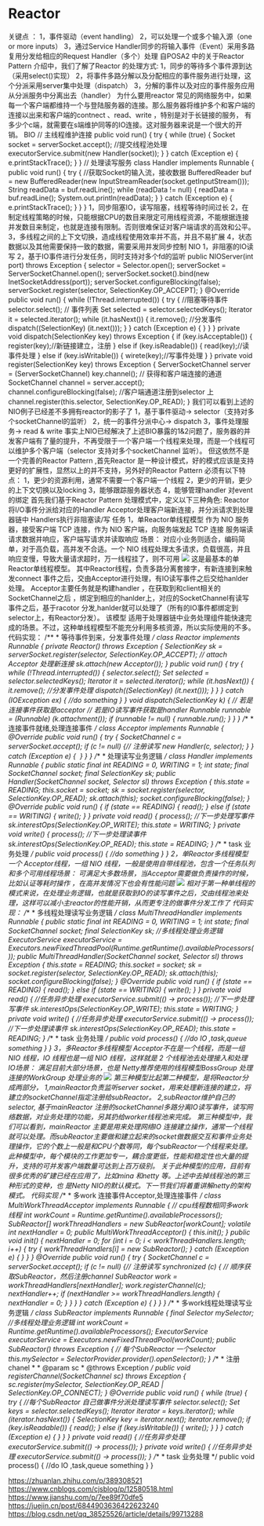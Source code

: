 # Reactor
关键点 ：
    1，事件驱动（event handling）
    2，可以处理一个或多个输入源（one or more inputs）
    3，通过Service Handler同步的将输入事件（Event）采用多路复用分发给相应的Request Handler（多个）处理
自POSA2 中的关于Reactor Pattern 介绍中，我们了解了Reactor 的处理方式:
    1，同步的等待多个事件源到达（采用select()实现）
    2，将事件多路分解以及分配相应的事件服务进行处理，这个分派采用server集中处理（dispatch）
    3，分解的事件以及对应的事件服务应用从分派服务中分离出去（handler）
为什么要用reactor
    常见的网络服务中，如果每一个客户端都维持一个与登陆服务器的连接。那么服务器将维护多个和客户端的连接以出来和客户端的contnect 、read、write ，特别是对于长链接的服务，
    有多少个c端，就需要在s端维护同等的IO连接。这对服务器来说是一个很大的开销。
BIO
    // 主线程维护连接
    public void run() {
        try {
            while (true) {
              Socket socket = serverSocket.accept();
              //提交线程池处理
              executorService.submit(new Handler(socket));
            }
        } catch (Exception e) {
            e.printStackTrace();
        }
    }
    // 处理读写服务
    class Handler implements Runnable {
        public void run() {
            try {
                //获取Socket的输入流，接收数据
                BufferedReader buf = new BufferedReader(new InputStreamReader(socket.getInputStream()));
                String readData = buf.readLine();
                while (readData != null) {
                  readData = buf.readLine();
                  System.out.println(readData);
                }
            } catch (Exception e) {
                e.printStackTrace();
            }
        }
    }
    1，同步阻塞IO，读写阻塞，线程等待时间过长
    2，在制定线程策略的时候，只能根据CPU的数目来限定可用线程资源，不能根据连接并发数目来制定，也就是连接有限制。否则很难保证对客户端请求的高效和公平。
    3，多线程之间的上下文切换，造成线程使用效率并不高，并且不易扩展
    4，状态数据以及其他需要保持一致的数据，需要采用并发同步控制
NIO
    1，非阻塞的IO读写
    2，基于IO事件进行分发任务，同时支持对多个fd的监听
    public NIOServer(int port) throws Exception {
        selector = Selector.open();
        serverSocket = ServerSocketChannel.open();
        serverSocket.socket().bind(new InetSocketAddress(port));
        serverSocket.configureBlocking(false);
        serverSocket.register(selector, SelectionKey.OP_ACCEPT);
    }
    @Override
    public void run() {
        while (!Thread.interrupted()) {
            try {
                //阻塞等待事件
                selector.select();
                // 事件列表
                Set selected = selector.selectedKeys();
                Iterator it = selected.iterator();
                while (it.hasNext()) {
                  it.remove();
                  //分发事件
                  dispatch((SelectionKey) (it.next()));
                }
            } catch (Exception e) { }
        }
    }
    private void dispatch(SelectionKey key) throws Exception {
      if (key.isAcceptable()) {
          register(key);//新链接建立，注册
      } else if (key.isReadable()) {
          read(key);//读事件处理
      } else if (key.isWritable()) {
          wirete(key);//写事件处理
      }
    }
    private void register(SelectionKey key) throws Exception {
      ServerSocketChannel server = (ServerSocketChannel) key.channel();
      // 获得和客户端连接的通道
      SocketChannel channel = server.accept();
      channel.configureBlocking(false);
      //客户端通道注册到selector 上
      channel.register(this.selector, SelectionKey.OP_READ);
    }
    我们可以看到上述的NIO例子已经差不多拥有reactor的影子了
    1，基于事件驱动-> selector（支持对多个socketChannel的监听）
    2，统一的事件分派中心-> dispatch
    3，事件处理服务-> read & write
    事实上NIO已经解决了上述BIO暴露的1&2问题了，服务器的并发客户端有了量的提升，不再受限于一个客户端一个线程来处理，而是一个线程可以维护多个客户端（selector 支持对多个socketChannel 监听）。
    但这依然不是一个完善的Reactor Pattern ,首先Reactor 是一种设计模式，好的模式应该是支持更好的扩展性，显然以上的并不支持，另外好的Reactor Pattern 必须有以下特点：
        1，更少的资源利用，通常不需要一个客户端一个线程
        2，更少的开销，更少的上下文切换以及locking
        3，能够跟踪服务器状态
        4，能够管理handler 对event的绑定
首先我们基于Reactor Pattern 处理模式中，定义以下三种角色:
    Reactor将I/O事件分派给对应的Handler
    Acceptor处理客户端新连接，并分派请求到处理器链中
    Handlers执行非阻塞读/写 任务
1，单Reactor单线程模型
作为 NIO 服务器，接受客户端 TCP 连接，作为 NIO 客户端，向服务端发起 TCP 连接
服务端读请求数据并响应，客户端写请求并读取响应
场景：
    对应小业务则适合，编码简单，对于高负载，高并发不合适。一个 NIO 线程处理太多请求，负载很高，并且响应变慢，导致大量请求超时，万一线程挂了，则不可用
    ![](单reactor单线程.jpg)
    这是最基本的单Reactor单线程模型。
    其中Reactor线程，负责多路分离套接字，有新连接到来触发connect 事件之后，交由Acceptor进行处理，有IO读写事件之后交给hanlder 处理。
    Acceptor主要任务就是构建handler ，在获取到和client相关的SocketChannel之后 ，绑定到相应的hanlder上，对应的SocketChannel有读写事件之后，基于racotor 分发,hanlder就可以处理了（所有的IO事件都绑定到selector上，有Reactor分发）。
    该模型 适用于处理器链中业务处理组件能快速完成的场景。不过，这种单线程模型不能充分利用多核资源，所以实际使用的不多。
    代码实现：
        /**
         * 等待事件到来，分发事件处理
         */
        class Reactor implements Runnable {
            private Reactor() throws Exception {
                SelectionKey sk = serverSocket.register(selector, SelectionKey.OP_ACCEPT);
                // attach Acceptor 处理新连接
                sk.attach(new Acceptor());
            }
            public void run() {
                try {
                    while (!Thread.interrupted()) {
                        selector.select();
                        Set selected = selector.selectedKeys();
                        Iterator it = selected.iterator();
                        while (it.hasNext()) {
                            it.remove();
                            //分发事件处理
                            dispatch((SelectionKey) (it.next()));
                        }
                    }
                } catch (IOException ex) {
                    //do something
                }
            }
            void dispatch(SelectionKey k) {
                // 若是连接事件获取是acceptor
                // 若是IO读写事件获取是handler
                Runnable runnable = (Runnable) (k.attachment());
                if (runnable != null) {
                    runnable.run();
                }
            }
        }
        /**
         * 连接事件就绪,处理连接事件
         */
        class Acceptor implements Runnable {
            @Override
            public void run() {
                try {
                    SocketChannel c = serverSocket.accept();
                    if (c != null) {// 注册读写
                        new Handler(c, selector);
                    }
                } catch (Exception e) {
        ​
                }
            }
        }
        /**
         * 处理读写业务逻辑
         */
        class Handler implements Runnable {
            public static final int READING = 0, WRITING = 1;
            int state;
            final SocketChannel socket;
            final SelectionKey sk;
            public Handler(SocketChannel socket, Selector sl) throws Exception {
                this.state = READING;
                this.socket = socket;
                sk = socket.register(selector, SelectionKey.OP_READ);
                sk.attach(this);
                socket.configureBlocking(false);
            }
            @Override
            public void run() {
                if (state == READING) {
                    read();
                } else if (state == WRITING) {
                    write();
                }
            }
            private void read() {
                process();
                //下一步处理写事件
                sk.interestOps(SelectionKey.OP_WRITE);
                this.state = WRITING;
            }
            private void write() {
                process();
                //下一步处理读事件
                sk.interestOps(SelectionKey.OP_READ);
                this.state = READING;
            }
            /**
             * task 业务处理
             */
            public void process() {
                //do something
            }
        }
2，单Reactor多线程模型
一个 Acceptor线程，一组 NIO 线程，一般是使用自带线程池，包含一个任务队列和多个可用线程场景：
    可满足大多数场景，当Acceptor需要做负责操作的时候，比如认证等耗时操作 ，在高并发情况下也会有性能问题
    ![](单reactor多线程.jpg)
    相对于第一种单线程的模式来说，在处理业务逻辑，也就是获取到IO的读写事件之后，交由线程池来处理，这样可以减小主reactor的性能开销，从而更专注的做事件分发工作了
    代码实现：
        /**
         * 多线程处理读写业务逻辑
         */
        class MultiThreadHandler implements Runnable {
            public static final int READING = 0, WRITING = 1;
            int state;
            final SocketChannel socket;
            final SelectionKey sk;
            //多线程处理业务逻辑
            ExecutorService executorService = Executors.newFixedThreadPool(Runtime.getRuntime().availableProcessors());
            public MultiThreadHandler(SocketChannel socket, Selector sl) throws Exception {
                this.state = READING;
                this.socket = socket;
                sk = socket.register(selector, SelectionKey.OP_READ);
                sk.attach(this);
                socket.configureBlocking(false);
            }
            @Override
            public void run() {
                if (state == READING) {
                    read();
                } else if (state == WRITING) {
                    write();
                }
            }
            private void read() {
                //任务异步处理
                executorService.submit(() -> process());
                //下一步处理写事件
                sk.interestOps(SelectionKey.OP_WRITE);
                this.state = WRITING;
            }
            private void write() {
                //任务异步处理
                executorService.submit(() -> process());
                //下一步处理读事件
                sk.interestOps(SelectionKey.OP_READ);
                this.state = READING;
            }
            /**
             * task 业务处理
             */
            public void process() {
                //do IO ,task,queue something
            }
        }
3，多Reactor多线程模型
Acceptor不在是一个线程，而是一组 NIO 线程，IO 线程也是一组 NIO 线程，这样就是 2 个线程池去处理接入和处理 IO场景：
    满足目前大部分场景，也是 Netty推荐使用的线程模型BossGroup 处理连接的WorkGroup 处理业务的
    ![](多Reactor多线程.jpg)
    第三种模型比起第二种模型，是将Reactor分成两部分，
        1,mainReactor负责监听server socket，用来处理新连接的建立，将建立的socketChannel指定注册给subReactor。
        2,subReactor维护自己的selector, 基于mainReactor 注册的socketChannel多路分离IO读写事件，读写网 络数据，对业务处理的功能，另其扔给worker线程池来完成。
    第三种模型中，我们可以看到，mainReactor 主要是用来处理网络IO 连接建立操作，通常一个线程就可以处理。而subReactor主要做和建立起来的socket做数据交互和事件业务处理操作，它的个数上一般是和CPU个数等同，每个subReactor一个线程来处理。
    此种模型中，每个模块的工作更加专一，耦合度更低，性能和稳定性也大量的提升，支持的可并发客户端数量可达到上百万级别。
    关于此种模型的应用，目前有很多优秀的矿建已经在应用了，比如mina 和netty 等。上述中去掉线程池的第三种形式的变种，也 是Netty NIO的默认模式。下一节我们将着重讲解netty的架构模式。
    代码实现
        /**
         * 多work 连接事件Acceptor,处理连接事件
         */
        class MultiWorkThreadAcceptor implements Runnable {
            // cpu线程数相同多work线程
            int workCount = Runtime.getRuntime().availableProcessors();
            SubReactor[] workThreadHandlers = new SubReactor[workCount];
            volatile int nextHandler = 0;
            public MultiWorkThreadAcceptor() {
                this.init();
            }
            public void init() {
                nextHandler = 0;
                for (int i = 0; i < workThreadHandlers.length; i++) {
                    try {
                        workThreadHandlers[i] = new SubReactor();
                    } catch (Exception e) {
                    }
                }
            }
            @Override
            public void run() {
                try {
                    SocketChannel c = serverSocket.accept();
                    if (c != null) {// 注册读写
                        synchronized (c) {
                            // 顺序获取SubReactor，然后注册channel 
                            SubReactor work = workThreadHandlers[nextHandler];
                            work.registerChannel(c);
                            nextHandler++;
                            if (nextHandler >= workThreadHandlers.length) {
                                nextHandler = 0;
                            }
                        }
                    }
                } catch (Exception e) {
                }
            }
        }
        /**
         * 多work线程处理读写业务逻辑
         */
        class SubReactor implements Runnable {
            final Selector mySelector;
            //多线程处理业务逻辑
            int workCount = Runtime.getRuntime().availableProcessors();
            ExecutorService executorService = Executors.newFixedThreadPool(workCount);
            public SubReactor() throws Exception {
                // 每个SubReactor 一个selector 
                this.mySelector = SelectorProvider.provider().openSelector();
            }
            /**
             * 注册chanel
             *
             * @param sc
             * @throws Exception
             */
            public void registerChannel(SocketChannel sc) throws Exception {
                sc.register(mySelector, SelectionKey.OP_READ | SelectionKey.OP_CONNECT);
            }
            @Override
            public void run() {
                while (true) {
                    try {
                        //每个SubReactor 自己做事件分派处理读写事件
                        selector.select();
                        Set<SelectionKey> keys = selector.selectedKeys();
                        Iterator<SelectionKey> iterator = keys.iterator();
                        while (iterator.hasNext()) {
                            SelectionKey key = iterator.next();
                            iterator.remove();
                            if (key.isReadable()) {
                                read();
                            } else if (key.isWritable()) {
                                write();
                            }
                        }
                    } catch (Exception e) {
                    }
                }
            }
            private void read() {
                //任务异步处理
                executorService.submit(() -> process());
            }
            private void write() {
                //任务异步处理
                executorService.submit(() -> process());
            }
            /**
             * task 业务处理
             */
            public void process() {
                //do IO ,task,queue something
            }
        }

    
https://zhuanlan.zhihu.com/p/389308521
https://www.cnblogs.com/cjsblog/p/12580518.html
https://www.jianshu.com/p/7ee89f70dfe5
https://juejin.cn/post/6844903636422623240
https://blog.csdn.net/qq_38525526/article/details/99713288
